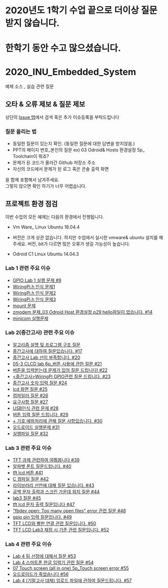 # 2020년도 1학기 수업 끝으로 더이상 질문 받지 않습니다.
# 한학기 동안 수고 많으셨습니다. 

# 2020_INU_Embedded_System
예제 소스 , 실습 관련 질문

## 오타 & 오류 제보 & 질문 제보 

상단의 [Issue 탭](https://github.com/Livenow14/2020_INU_Embedded_System/issues)에서 검색 혹은 추가 이슈등록을 부탁드립니다

### 질문 올리는 법

* 동일한 질문이 있는지 확인. (동일한 질문에 대한 답변을 받지않음.)
* PPT의 페이지 번호_본인의 질문 ex) 03 Odroid& Hosts 환경설정 5p_ Toolchain이 뭐죠? 
* 문제가 된 코드가 올라간 Github 저장소 주소
* 자신의 코드에서 문제가 된 로그 혹은 콘솔 출력 화면

을 함께 포함해서 남겨주세요.  
그렇지 않으면 확인 하기가 너무 어렵습니다.

## 프로젝트 환경 점검

이번 수업의 모든 예제는 다음의 환경에서 진행됩니다.

* Vm Ware_ Linux Ubuntu 18.04.4 
- 버전은 크게 상관 없습니다. 하지만 수업에서 실시한 vmware& ubuntu 설치를 해주세요. 버전, bit가 다르면 많은 오류가 생길 가능성이 높습니다.
* Odroid C1 Linux Ubuntu 14.04.3 

### Lab 1 관련 주요 이슈
-  [GPIO Lab 1 실행 문제 #9](https://github.com/Livenow14/2020_INU_Embedded_System/issues/9)
-  [WiringPi.h 인식 문제1](https://github.com/Livenow14/2020_INU_Embedded_System/issues/10)
-  [WiringPi.h 인식 문제2](https://github.com/Livenow14/2020_INU_Embedded_System/issues/11)
-  [WiringPi.h 인식 문제3](https://github.com/Livenow14/2020_INU_Embedded_System/issues/12)
-  [mount 문제](https://github.com/Livenow14/2020_INU_Embedded_System/issues/13)
-  [zmodem 문제_03 Odroid Host 환경설정 p29 hello파일이 없습니다. #14](https://github.com/Livenow14/2020_INU_Embedded_System/issues/14)
-  [minicom 실행문제](https://github.com/Livenow14/2020_INU_Embedded_System/issues/15)

### Lab 2(중간고사) 관련 주요 이슈
- [알고리즘 설명 및 프로그램 구조 질문](https://github.com/Livenow14/2020_INU_Embedded_System/issues/16)
- [중간고사에 대하여 질문있습니다. #17](https://github.com/Livenow14/2020_INU_Embedded_System/issues/17)
- [중간고사 Lab 선이 부족합니다. #20](https://github.com/Livenow14/2020_INU_Embedded_System/issues/20)
- [05-3 CLCD lab 6p_버튼 사용에 관한 질문 #21](https://github.com/Livenow14/2020_INU_Embedded_System/issues/21)
- [버튼을 입력받는데 문제가 있어 질문 드립니다! #22](https://github.com/Livenow14/2020_INU_Embedded_System/issues/22)
- [<중간고사>WiringPi GPIO관련 질문 드립니다. #23](https://github.com/Livenow14/2020_INU_Embedded_System/issues/23)
- [중간고사 숫자 입력 질문 #24](https://github.com/Livenow14/2020_INU_Embedded_System/issues/24)
- [lcd 화면 질문 #25](https://github.com/Livenow14/2020_INU_Embedded_System/issues/25)
- [컴파일러 질문 #26](https://github.com/Livenow14/2020_INU_Embedded_System/issues/26)
- [요구사항 질문 #27](https://github.com/Livenow14/2020_INU_Embedded_System/issues/27)
- [USB인식 관련 문제 #28](https://github.com/Livenow14/2020_INU_Embedded_System/issues/28)
- [버튼 입력 질문 드립니다. #29](https://github.com/Livenow14/2020_INU_Embedded_System/issues/29)
- [+ 기호 예외처리에 관해 질문 사항있습니다. #30](https://github.com/Livenow14/2020_INU_Embedded_System/issues/30)
- [오드로이드 실행문제 #31](https://github.com/Livenow14/2020_INU_Embedded_System/issues/31)
- [실행파일 질문 #32](https://github.com/Livenow14/2020_INU_Embedded_System/issues/32)


### Lab 3 관련 주요 이슈
- [TFT 과제 관련하여 여쭤봅니다 #39](https://github.com/Livenow14/2020_INU_Embedded_System/issues/39)
- [알파벳 폰트 질문드립니다. #40](https://github.com/Livenow14/2020_INU_Embedded_System/issues/40)
- [tft lcd 버튼 #41](https://github.com/Livenow14/2020_INU_Embedded_System/issues/41)
- [C 컴파일 질문 #42](https://github.com/Livenow14/2020_INU_Embedded_System/issues/42)
- [라이브러리 선언에 대해 질문 있습니다. #43](https://github.com/Livenow14/2020_INU_Embedded_System/issues/43)
- [공백 문자 출력과 스크린 가운데 위치 질문 #44](https://github.com/Livenow14/2020_INU_Embedded_System/issues/44)
- [lab3 질문 #45](https://github.com/Livenow14/2020_INU_Embedded_System/issues/45)
- [tft lcd 문자 출력 질문입니다 #47](https://github.com/Livenow14/2020_INU_Embedded_System/issues/47)
- ["fbdev open: Too many open files" error 관련 질문 #48](https://github.com/Livenow14/2020_INU_Embedded_System/issues/48)
- [gpio pin 입력 질문입니다. #49](https://github.com/Livenow14/2020_INU_Embedded_System/issues/49)
- [TFT LCD와 빵판 연결 관련 질문입니다. #50](https://github.com/Livenow14/2020_INU_Embedded_System/issues/50)
- [TFT LCD Lab3 채점 시 기준 관련 질문입니다. #52](https://github.com/Livenow14/2020_INU_Embedded_System/issues/52)

### Lab 4 관련 주요 이슈
- [Lab 4 팀 선정에 대해서 질문 #53](https://github.com/Livenow14/2020_INU_Embedded_System/issues/53)
- [Lab 4 스마트폰 한글 입력기 관련 질문 #54](https://github.com/Livenow14/2020_INU_Embedded_System/issues/54)
- [07 Touch screen (all in one) 5p_Touch screen error #55](https://github.com/Livenow14/2020_INU_Embedded_System/issues/55)
- [오드로이드가 죽었슴니다 #56](https://github.com/Livenow14/2020_INU_Embedded_System/issues/56)
- [Lab 4 (기말고사 대체) 업로드 파일에 관하여 질문드립니다. #57](https://github.com/Livenow14/2020_INU_Embedded_System/issues/57)
